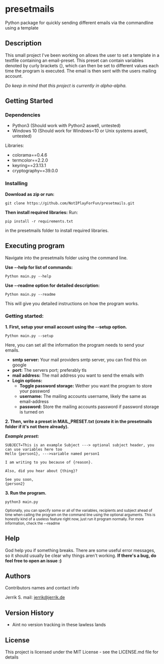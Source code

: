 
# presetmails
Python package for quickly sending different emails via the commandline using a template

## Description

This small project I've been working on allows the user to set a template in a textfile containing an email-preset.
This preset can contain variables denoted by curly brackets {}, which can then be set to different values each time the program is executed.
The email is then sent with the users mailing account.

*Do keep in mind that this project is currently in alpha-alpha.*

## Getting Started

### Dependencies

* Python3 (Should work with Python2 aswell, untested)
* Windows 10 (Should work for Windows<10 or Unix systems aswell, untested)

Libraries:
* colorama==0.4.6 
* termcolor==2.2.0
* keyring==23.13.1
* cryptography==39.0.0

### Installing

**Download as zip or run:**
```
git clone https://github.com/NotIPlayForFun/presetmails.git
```
**Then install required libraries:**
Run:
```
pip install -r requirements.txt
``` 
in the presetmails folder to install required libraries.

## Executing program

Navigate into the presetmails folder using the command line.

**Use --help for list of commands:**
```
Python main.py --help
```
**Use  --readme option for detailed description:**
```
Python main.py --readme
```
This will give you detailed instructions on how the program works.

### Getting started:

**1. First, setup your email account using the --setup option.**
```
Python main.py --setup
```
Here, you can set all the information the program needs to send your emails.
* **smtp server:** Your mail providers smtp server, you can find this on google
* **port:** The servers port; preferably tls
* **mail address:** The mail address you want to send the emails with
* **Login options:**
	* **Toggle password storage:** Wether you want the program to store your password
	* **username:** The mailing accounts username, likely the same as email-address
	* **password:** Store the mailing accounts password if password storage is turned on

**2. Then, write a preset in MAIL_PRESET.txt (create it in the presetmails folder if it's not there already).**

***Example preset:***
```
SUBJECT=This is an example Subject ---> optional subject header, you can use variables here too
Hello {person1}, --->variable named person1

I am writing to you because of {reason}.

Also, did you hear about {thing}?

See you soon,
{person2}
```
**3. Run the program.**
```
python3 main.py
```

<sub>Optionally, you can specify some or all of the variables, recipients and subject
ahead of time when calling the program on the command line using the optional arguments.
This is honestly kind of a useless feature right now, just run it program normally.
For more information, check the --readme</sub>

## Help

God help you if something breaks.
There are some useful error messages, so it should usually be clear why things aren't working.
**If there's a bug, do feel free to open an issue :)**
## Authors

Contributors names and contact info

Jerrik S.
mail: jerrik@jerrik.de

## Version History

* Aint no version tracking in these lawless lands

## License

This project is licensed under the MIT License - see the LICENSE.md file for details
